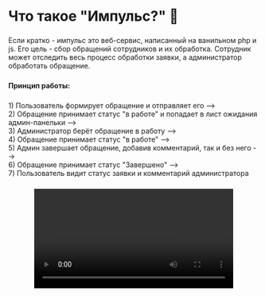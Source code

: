 <h1 align="left">Что такое "Импульс?" 💬</h1>

###

<p align="left">Если кратко - импульс это веб-сервис, написанный на ванильном php и js. Его цель - сбор обращений сотрудников и их обработка. Сотрудник может отследить весь процесс обработки заявки, а администратор обработать обращение.</p>

###

<h4 align="left">Принцип работы:</h4>

###

<p align="left">1) Пользователь формирует обращение и отправляет его --><br>2) Обращение принимает статус "в работе" и попадает в лист ожидания админ-панельки --> <br>3) Администратор берёт обращение  в работу --> <br>4) Обращение принимает статус "в работе" --> <br>5) Админ завершает обращение, добавив комментарий, так и без него --><br>6) Обращение принимает статус "Завершено" --><br>7) Пользователь видит статус заявки и комментарий администратора</p>

###

<div align="center">
  <video height="200" src="https://flic.kr/p/2qVvnTX"  />
</div>

###
